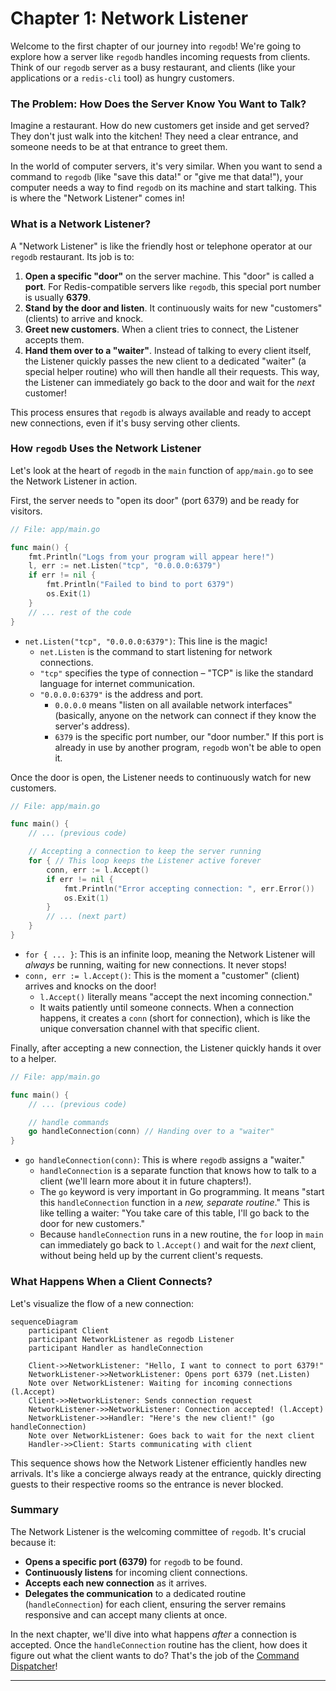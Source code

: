 # Chapter 1: Network Listener

Welcome to the first chapter of our journey into `regodb`! We're going to explore how a server like `regodb` handles incoming requests from clients. Think of our `regodb` server as a busy restaurant, and clients (like your applications or a `redis-cli` tool) as hungry customers.

### The Problem: How Does the Server Know You Want to Talk?

Imagine a restaurant. How do new customers get inside and get served? They don't just walk into the kitchen! They need a clear entrance, and someone needs to be at that entrance to greet them.

In the world of computer servers, it's very similar. When you want to send a command to `regodb` (like "save this data!" or "give me that data!"), your computer needs a way to find `regodb` on its machine and start talking. This is where the "Network Listener" comes in!

### What is a Network Listener?

A "Network Listener" is like the friendly host or telephone operator at our `regodb` restaurant. Its job is to:

1.  **Open a specific "door"** on the server machine. This "door" is called a **port**. For Redis-compatible servers like `regodb`, this special port number is usually **6379**.
2.  **Stand by the door and listen**. It continuously waits for new "customers" (clients) to arrive and knock.
3.  **Greet new customers**. When a client tries to connect, the Listener accepts them.
4.  **Hand them over to a "waiter"**. Instead of talking to every client itself, the Listener quickly passes the new client to a dedicated "waiter" (a special helper routine) who will then handle all their requests. This way, the Listener can immediately go back to the door and wait for the *next* customer!

This process ensures that `regodb` is always available and ready to accept new connections, even if it's busy serving other clients.

### How `regodb` Uses the Network Listener

Let's look at the heart of `regodb` in the `main` function of `app/main.go` to see the Network Listener in action.

First, the server needs to "open its door" (port 6379) and be ready for visitors.

```go
// File: app/main.go

func main() {
	fmt.Println("Logs from your program will appear here!")
	l, err := net.Listen("tcp", "0.0.0.0:6379")
	if err != nil {
		fmt.Println("Failed to bind to port 6379")
		os.Exit(1)
	}
	// ... rest of the code
}
```

*   `net.Listen("tcp", "0.0.0.0:6379")`: This line is the magic!
    *   `net.Listen` is the command to start listening for network connections.
    *   `"tcp"` specifies the type of connection – "TCP" is like the standard language for internet communication.
    *   `"0.0.0.0:6379"` is the address and port.
        *   `0.0.0.0` means "listen on all available network interfaces" (basically, anyone on the network can connect if they know the server's address).
        *   `6379` is the specific port number, our "door number." If this port is already in use by another program, `regodb` won't be able to open it.

Once the door is open, the Listener needs to continuously watch for new customers.

```go
// File: app/main.go

func main() {
	// ... (previous code)

	// Accepting a connection to keep the server running
	for { // This loop keeps the Listener active forever
		conn, err := l.Accept()
		if err != nil {
			fmt.Println("Error accepting connection: ", err.Error())
			os.Exit(1)
		}
		// ... (next part)
	}
}
```

*   `for { ... }`: This is an infinite loop, meaning the Network Listener will *always* be running, waiting for new connections. It never stops!
*   `conn, err := l.Accept()`: This is the moment a "customer" (client) arrives and knocks on the door!
    *   `l.Accept()` literally means "accept the next incoming connection."
    *   It waits patiently until someone connects. When a connection happens, it creates a `conn` (short for connection), which is like the unique conversation channel with that specific client.

Finally, after accepting a new connection, the Listener quickly hands it over to a helper.

```go
// File: app/main.go

func main() {
	// ... (previous code)

	// handle commands
	go handleConnection(conn) // Handing over to a "waiter"
}
```

*   `go handleConnection(conn)`: This is where `regodb` assigns a "waiter."
    *   `handleConnection` is a separate function that knows how to talk to a client (we'll learn more about it in future chapters!).
    *   The `go` keyword is very important in Go programming. It means "start this `handleConnection` function in a *new, separate routine*." This is like telling a waiter: "You take care of this table, I'll go back to the door for new customers."
    *   Because `handleConnection` runs in a new routine, the `for` loop in `main` can immediately go back to `l.Accept()` and wait for the *next* client, without being held up by the current client's requests.

### What Happens When a Client Connects?

Let's visualize the flow of a new connection:

```mermaid
sequenceDiagram
    participant Client
    participant NetworkListener as regodb Listener
    participant Handler as handleConnection

    Client->>NetworkListener: "Hello, I want to connect to port 6379!"
    NetworkListener->>NetworkListener: Opens port 6379 (net.Listen)
    Note over NetworkListener: Waiting for incoming connections (l.Accept)
    Client->>NetworkListener: Sends connection request
    NetworkListener->>NetworkListener: Connection accepted! (l.Accept)
    NetworkListener->>Handler: "Here's the new client!" (go handleConnection)
    Note over NetworkListener: Goes back to wait for the next client
    Handler->>Client: Starts communicating with client
```

This sequence shows how the Network Listener efficiently handles new arrivals. It's like a concierge always ready at the entrance, quickly directing guests to their respective rooms so the entrance is never blocked.

### Summary

The Network Listener is the welcoming committee of `regodb`. It's crucial because it:

*   **Opens a specific port (6379)** for `regodb` to be found.
*   **Continuously listens** for incoming client connections.
*   **Accepts each new connection** as it arrives.
*   **Delegates the communication** to a dedicated routine (`handleConnection`) for each client, ensuring the server remains responsive and can accept many clients at once.

In the next chapter, we'll dive into what happens *after* a connection is accepted. Once the `handleConnection` routine has the client, how does it figure out what the client wants to do? That's the job of the [Command Dispatcher](02_command_dispatcher_.md)!

---
